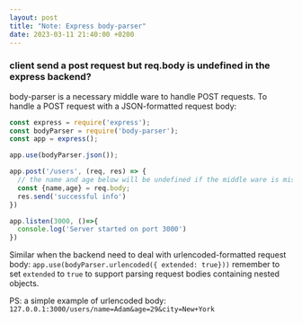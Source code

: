 ```yaml
---
layout: post
title: "Note: Express body-parser"
date: 2023-03-11 21:40:00 +0200
---
```


### client send a post request but req.body is undefined in the express backend?

body-parser is a necessary middle ware to handle POST requests. To handle a POST request with a JSON-formatted request body:

```js
const express = require('express');
const bodyParser = require('body-parser');
const app = express();

app.use(bodyParser.json());

app.post('/users', (req, res) => {
  // the name and age below will be undefined if the middle ware is missing  
  const {name,age} = req.body;
  res.send('successful info')
})

app.listen(3000, ()=>{
  console.log('Server started on port 3000')
})

```

Similar when the backend need to deal with urlencoded-formatted request body:
`app.use(bodyParser.urlencoded({ extended: true}))`
remember to set `extended` to `true` to support parsing request bodies containing nested objects.

PS: a simple example of urlencoded body: `127.0.0.1:3000/users/name=Adam&age=29&city=New+York`